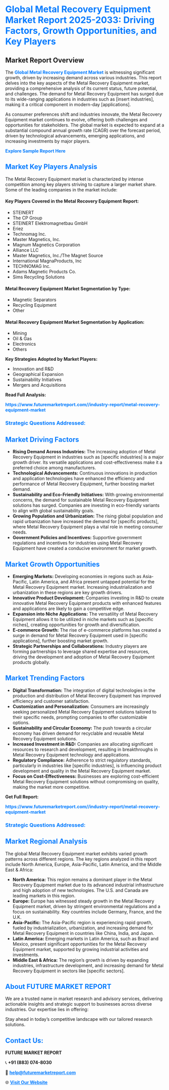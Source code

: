 <h1 style="color: #007BFF;">Global Metal Recovery Equipment Market Report 2025-2033: Driving Factors, Growth Opportunities, and Key Players</h1>

<section id="overview">
<h2>Market Report Overview</h2>
<p>The <a href="https://www.futuremarketreport.com//industry-report/metal-recovery-equipment-market" style="color: #007BFF; text-decoration: none;"><strong>Global Metal Recovery Equipment Market</strong></a> is witnessing significant growth, driven by increasing demand across various industries. This report delves into the key aspects of the Metal Recovery Equipment market, providing a comprehensive analysis of its current status, future potential, and challenges. The demand for Metal Recovery Equipment has surged due to its wide-ranging applications in industries such as [insert industries], making it a critical component in modern-day [applications].</p>
<p>As consumer preferences shift and industries innovate, the Metal Recovery Equipment market continues to evolve, offering both challenges and opportunities for stakeholders. The global market is expected to expand at a substantial compound annual growth rate (CAGR) over the forecast period, driven by technological advancements, emerging applications, and increasing investments by major players.</p>
</section>

<section id="overview">
<p><a href="https://www.futuremarketreport.com//request-sample/reportId=52952" style="color: #007BFF; text-decoration: none;"><strong>Explore Sample Report Here</strong></a></p>
</section>

<section id="key-players">
<h2 style="color: #007BFF;">Market Key Players Analysis</h2>
<p>The Metal Recovery Equipment market is characterized by intense competition among key players striving to capture a larger market share. Some of the leading companies in the market include:</p>
<h4>Key Players Covered in the Metal Recovery Equipment Report:</h4>
<ul><li>STEINERT</li><li>The CP Group</li><li>STEINERT Elektromagnetbau GmbH</li><li>Eriez</li><li>Technomag Inc.</li><li>Master Magnetics, Inc.</li><li>Magnum Magnetics Corporation</li><li>Alliance LLC</li><li>Master Magnetics, Inc./The Magnet Source</li><li>International MagnaProducts, Inc</li><li>TECHNOMAG Inc.</li><li>Adams Magnetic Products Co.</li><li>Sims Recycling Solutions</li></ul>
<h4>Metal Recovery Equipment Market Segmentation by Type:</h4>
<ul><li>Magnetic Separators</li><li>Recycling Equipment</li><li>Other</li></ul>

<h4>Metal Recovery Equipment Market Segmentation by Application:</h4>
<ul><li>Mining</li><li>Oil &amp; Gas</li><li>Electronics</li><li>Others</li></ul>
<p><strong>Key Strategies Adopted by Market Players:</strong></p>
<ul>
<li>Innovation and R&D</li>
<li>Geographical Expansion</li>
<li>Sustainability Initiatives</li>
<li>Mergers and Acquisitions</li>
</ul>
</section>

<section>
<p><strong>Read Full Analysis: </strong></p><a href="https://www.futuremarketreport.com//industry-report/metal-recovery-equipment-market" style="color: #007BFF; text-decoration: none;"><strong>https://www.futuremarketreport.com//industry-report/metal-recovery-equipment-market</strong></a>
<h3 style="color: #007BFF;">Strategic Questions Addressed:</h3>
</section>

<section id="driving-factors">
<h2 style="color: #007BFF;">Market Driving Factors</h2>
<ul>
<li><strong>Rising Demand Across Industries:</strong> The increasing adoption of Metal Recovery Equipment in industries such as [specific industries] is a major growth driver. Its versatile applications and cost-effectiveness make it a preferred choice among manufacturers.</li>
<li><strong>Technological Advancements:</strong> Continuous innovations in production and application technologies have enhanced the efficiency and performance of Metal Recovery Equipment, further boosting market demand.</li>
<li><strong>Sustainability and Eco-Friendly Initiatives:</strong> With growing environmental concerns, the demand for sustainable Metal Recovery Equipment solutions has surged. Companies are investing in eco-friendly variants to align with global sustainability goals.</li>
<li><strong>Growing Population and Urbanization:</strong> The rising global population and rapid urbanization have increased the demand for [specific products], where Metal Recovery Equipment plays a vital role in meeting consumer needs.</li>
<li><strong>Government Policies and Incentives:</strong> Supportive government regulations and incentives for industries using Metal Recovery Equipment have created a conducive environment for market growth.</li>
</ul>
</section>

<section id="growth-opportunities">
<h2 style="color: #007BFF;">Market Growth Opportunities</h2>
<ul>
<li><strong>Emerging Markets:</strong> Developing economies in regions such as Asia-Pacific, Latin America, and Africa present untapped potential for the Metal Recovery Equipment market. Increasing industrialization and urbanization in these regions are key growth drivers.</li>
<li><strong>Innovative Product Development:</strong> Companies investing in R&D to create innovative Metal Recovery Equipment products with enhanced features and applications are likely to gain a competitive edge.</li>
<li><strong>Expansion into Niche Applications:</strong> The versatility of Metal Recovery Equipment allows it to be utilized in niche markets such as [specific niches], creating opportunities for growth and diversification.</li>
<li><strong>E-commerce Growth:</strong> The rise of e-commerce platforms has created a surge in demand for Metal Recovery Equipment used in [specific applications], further boosting market growth.</li>
<li><strong>Strategic Partnerships and Collaborations:</strong> Industry players are forming partnerships to leverage shared expertise and resources, driving the development and adoption of Metal Recovery Equipment products globally.</li>
</ul>
</section>

<section id="trending-factors">
<h2 style="color: #007BFF;">Market Trending Factors</h2>
<ul>
<li><strong>Digital Transformation:</strong> The integration of digital technologies in the production and distribution of Metal Recovery Equipment has improved efficiency and customer satisfaction.</li>
<li><strong>Customization and Personalization:</strong> Consumers are increasingly seeking personalized Metal Recovery Equipment solutions tailored to their specific needs, prompting companies to offer customizable options.</li>
<li><strong>Sustainability and Circular Economy:</strong> The push towards a circular economy has driven demand for recyclable and reusable Metal Recovery Equipment solutions.</li>
<li><strong>Increased Investment in R&D:</strong> Companies are allocating significant resources to research and development, resulting in breakthroughs in Metal Recovery Equipment technology and applications.</li>
<li><strong>Regulatory Compliance:</strong> Adherence to strict regulatory standards, particularly in industries like [specific industries], is influencing product development and quality in the Metal Recovery Equipment market.</li>
<li><strong>Focus on Cost-Effectiveness:</strong> Businesses are exploring cost-efficient Metal Recovery Equipment solutions without compromising on quality, making the market more competitive.</li>
</ul>
</section>

<section>
<p><strong>Get Full Report: </strong></p><a href="https://www.futuremarketreport.com//industry-report/metal-recovery-equipment-market" style="color: #007BFF; text-decoration: none;"><strong>https://www.futuremarketreport.com//industry-report/metal-recovery-equipment-market</strong></a>
<h3 style="color: #007BFF;">Strategic Questions Addressed:</h3>
</section>


<section id="regional-analysis">
<h2 style="color: #007BFF;">Market Regional Analysis</h2>
<p>The global Metal Recovery Equipment market exhibits varied growth patterns across different regions. The key regions analyzed in this report include North America, Europe, Asia-Pacific, Latin America, and the Middle East & Africa:</p>
<ul>
<li><strong>North America:</strong> This region remains a dominant player in the Metal Recovery Equipment market due to its advanced industrial infrastructure and high adoption of new technologies. The U.S. and Canada are leading markets in this region.</li>
<li><strong>Europe:</strong> Europe has witnessed steady growth in the Metal Recovery Equipment market, driven by stringent environmental regulations and a focus on sustainability. Key countries include Germany, France, and the U.K.</li>
<li><strong>Asia-Pacific:</strong> The Asia-Pacific region is experiencing rapid growth, fueled by industrialization, urbanization, and increasing demand for Metal Recovery Equipment in countries like China, India, and Japan.</li>
<li><strong>Latin America:</strong> Emerging markets in Latin America, such as Brazil and Mexico, present significant opportunities for the Metal Recovery Equipment market, supported by growing industrial activities and investments.</li>
<li><strong>Middle East & Africa:</strong> The region’s growth is driven by expanding industries, infrastructure development, and increasing demand for Metal Recovery Equipment in sectors like [specific sectors].</li>
</ul>
</section>

<footer>
<h2 style="color: #007BFF;">About FUTURE MARKET REPORT</h2>
<p>We are a trusted name in market research and advisory services, delivering actionable insights and strategic support to businesses across diverse industries. Our expertise lies in offering:</p>

<p>Stay ahead in today’s competitive landscape with our tailored research solutions.</p>

<h2 style="color: #007BFF;">Contact Us:</h2>
<p><strong>FUTURE MARKET REPORT</strong></p>
<p>📞 <strong>+91 (883) 074-8030</strong></p>
<p>📧 <strong><a href="mailto:help@futuremarketreport.com" style="color: #007BFF;">help@futuremarketreport.com</a></strong></p>
<p>🌐 <strong><a href="https://www.futuremarketreport.com/" style="color: #007BFF;">Visit Our Website</a></strong></p>
</footer>